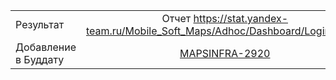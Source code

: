 | | |
|:------------- |:-------------:|
| Результат | Отчет https://stat.yandex-team.ru/Mobile_Soft_Maps/Adhoc/Dashboard/LoginSource |
| Добавление в Буддату | [MAPSINFRA-2920](https://st.yandex-team.ru/MAPSINFRA-2920)
